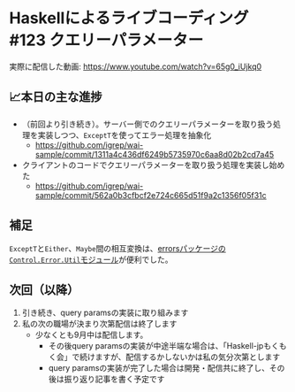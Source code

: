 # Haskellによるライブコーディング #123 クエリーパラメーター

実際に配信した動画: <https://www.youtube.com/watch?v=65g0_iUjkq0>

## 📈本日の主な進捗

- （前回より引き続き）。サーバー側でのクエリーパラメーターを取り扱う処理を実装しつつ、`ExceptT`を使ってエラー処理を抽象化
    - <https://github.com/igrep/wai-sample/commit/1311a4c436df6249b5735970c6aa8d02b2cd7a45>
- クライアントのコードでクエリーパラメーターを取り扱う処理を実装し始めた
    - <https://github.com/igrep/wai-sample/commit/562a0b3cfbcf2e724c665d51f9a2c1356f05f31c>

## 補足

`ExceptT`と`Either`、`Maybe`間の相互変換は、[errorsパッケージの`Control.Error.Util`モジュール](https://hackage.haskell.org/package/errors-2.3.0/docs/Control-Error-Util.html)が便利でした。

## 次回（以降）

1. 引き続き、query paramsの実装に取り組みます
1. 私の次の職場が決まり次第配信は終了します
    - 少なくとも9月中は配信します。
        - その後query paramsの実装が中途半端な場合は、「Haskell-jpもくもく会」で続けますが、配信するかしないかは私の気分次第とします
        - query paramsの実装が完了した場合は開発・配信共に終了し、その後は振り返り記事を書く予定です
